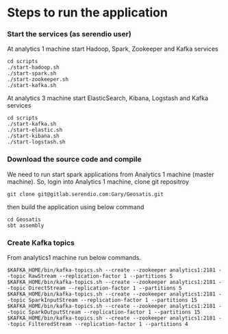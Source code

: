 # Steps to run the application

### Start the services (as serendio user)

At analytics 1 machine start Hadoop, Spark, Zookeeper and Kafka services

    cd scripts
    ./start-hadoop.sh
    ./start-spark.sh
    ./start-zookeeper.sh    
    ./start-kafka.sh    
    
At analytics 3 machine start ElasticSearch, Kibana, Logstash and Kafka services

    cd scripts
    ./start-kafka.sh
    ./start-elastic.sh
    ./start-kibana.sh
    ./start-logstash.sh


### Download the source code and compile 

We need to run start spark applications from Analytics 1 machine (master machine). So, login into Analytics 1 machine, clone git repositroy

    git clone git@gitlab.serendio.com:Gary/Geosatis.git

then build the application using below command

    cd Geosatis
    sbt assembly
	

### Create Kafka topics

From analytics1 machine run below commands.

    $KAFKA_HOME/bin/kafka-topics.sh --create --zookeeper analytics1:2181 --topic RawStream --replication-factor 1 --partitions 5
    $KAFKA_HOME/bin/kafka-topics.sh --create --zookeeper analytics1:2181 --topic DirectStream --replication-factor 1 --partitions 5
    $KAFKA_HOME/bin/kafka-topics.sh --create --zookeeper analytics1:2181 --topic SparkInputStream --replication-factor 1 --partitions 15
    $KAFKA_HOME/bin/kafka-topics.sh --create --zookeeper analytics1:2181 --topic SparkOutputStream --replication-factor 1 --partitions 15  
    $KAFKA_HOME/bin/kafka-topics.sh --create --zookeeper analytics1:2181 --topic FilteredStream --replication-factor 1 --partitions 4
    


